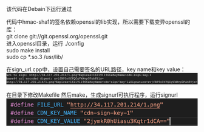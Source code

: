 该代码在Debain下运行通过

代码中hmac-sha1的签名依赖openssl的lib实现，所以需要下载变异openssl的库：   
git clone git://git.openssl.org/openssl.git   
进入openssl目录，运行 ./config   
sudo make install   
sudo cp *.so.3 /usr/lib/  

在sign_url.cpp中，设置自己需要签名的URL路径，key name和key value：
![image](https://github.com/zhmichael007/google-cloud-demo/blob/master/cdn-sign-url-cpp/image/1.png)

在目录下修改Makefile 然后make，生成signurl可执行程序，运行signurl
![image](https://github.com/zhmichael007/google-cloud-demo/blob/master/cdn-sign-url-cpp/image/2.png)
